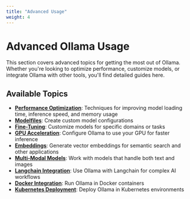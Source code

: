 ```yaml
---
title: "Advanced Usage"
weight: 4
---
```


# Advanced Ollama Usage

This section covers advanced topics for getting the most out of Ollama. Whether you're looking to optimize performance, customize models, or integrate Ollama with other tools, you'll find detailed guides here.

## Available Topics

- **[Performance Optimization](/docs/advanced/performance/)**: Techniques for improving model loading time, inference speed, and memory usage
- **[Modelfiles](/docs/advanced/modelfiles/)**: Create custom model configurations
- **[Fine-Tuning](/docs/advanced/fine-tuning/)**: Customize models for specific domains or tasks
- **[GPU Acceleration](/docs/advanced/gpu-acceleration/)**: Configure Ollama to use your GPU for faster inference
- **[Embeddings](/docs/advanced/embeddings/)**: Generate vector embeddings for semantic search and other applications
- **[Multi-Modal Models](/docs/advanced/multi-modal/)**: Work with models that handle both text and images
- **[Langchain Integration](/docs/advanced/langchain-integration/)**: Use Ollama with Langchain for complex AI workflows
- **[Docker Integration](/docs/advanced/docker/)**: Run Ollama in Docker containers
- **[Kubernetes Deployment](/docs/advanced/kubernetes/)**: Deploy Ollama in Kubernetes environments